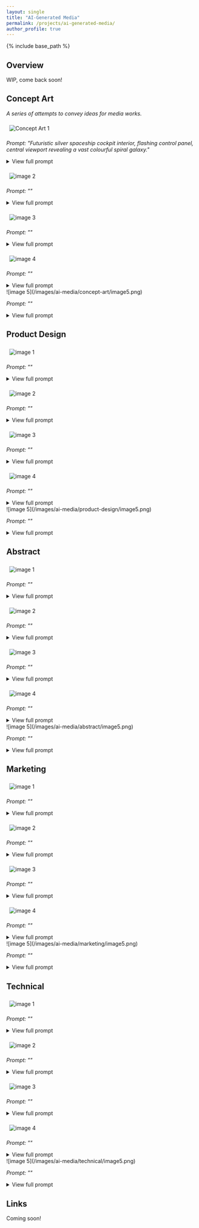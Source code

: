 ```yaml
---
layout: single
title: "AI-Generated Media"
permalink: /projects/ai-generated-media/
author_profile: true
---
```


{% include base_path %}

## Overview
WIP, come back soon!

<style>
  img {
    max-width: 300px;
    height: auto;
    display: inline-block;
    margin: 0.5rem;
  }
</style>

## Concept Art

*A series of attempts to convey ideas for media works.*

![Concept Art 1](/images/ai-media/concept-art/image1.png)

*Prompt: "Futuristic silver spaceship cockpit interior, flashing control panel, central viewport revealing a vast colourful spiral galaxy."*  

<details>
	<summary> View full prompt</summary>
	Prompt: futuristic silver spaceship cockpit interior, flashing control panel, central viewport revealing a vast colourful spiral galaxy, front view, highly detailed, intricate, atmospheric lighting, ultra-realistic textures, cinematic composition, concept art, 8k resolution, masterpiece  
	<br><br>
	Negative Prompt:  blurry, lowres, low quality, deformed, distorted, extra limbs, bad anatomy, grainy, out of frame, cropped, watermarks, text, signature, jpeg artifacts, oversaturated, underexposed, steering wheel   
	<br><br>
	Generation Settings:  
		<br>Steps: 20  
		<br>Sampler: DPM++ 2M  
		<br>Schedule type: Karras  
		<br>CFG scale: 10  
		<br>Seed: 2053538866  
		<br>Size: 576x384  
		<br>Model hash: 15012c538f  
		<br>Model: realisticVisionV60B1_v51VAE   
		<br>Denoising strength: 0.7  
		<br>Hires upscale: 2  
		<br>Hires steps: 10  
		<br>Hires upscaler: Latent  
		<br>Version: v1.10.  
	<br><br>
	Notes: 20 attempts before settling on this version. Be sure to set steering wheel as a negative prompt or you'll get one in every generation.
</details>

![image 2](/images/ai-media/concept-art/image2.png)

*Prompt: ""*

<details>
	<summary> View full prompt</summary>
	Prompt:  
	Negative Prompt:  
	Generation Settings:  
</details>

![image 3](/images/ai-media/concept-art/image3.png)

*Prompt: ""*

<details>
	<summary> View full prompt</summary>
	Prompt:  
	Negative Prompt:  
	Generation Settings:  
</details>

![image 4](/images/ai-media/concept-art/image4.png)

*Prompt: ""*

<details>
	<summary> View full prompt</summary>
	Prompt:  
	Negative Prompt:  
	Generation Settings:  
</details>
![image 5](/images/ai-media/concept-art/image5.png)

*Prompt: ""*

<details>
	<summary> View full prompt</summary>
	Prompt:  
	Negative Prompt:  
	Generation Settings:  
</details>

## Product Design

![image 1](/images/ai-media/product-design/image1.png)

*Prompt: ""*

<details>
	<summary> View full prompt</summary>
	Prompt:  
	Negative Prompt:  
	Generation Settings:  
</details>

![image 2](/images/ai-media/product-design/image2.png)

*Prompt: ""*

<details>
	<summary> View full prompt</summary>
	Prompt:  
	Negative Prompt:  
	Generation Settings:  
</details>

![image 3](/images/ai-media/product-design/image3.png)

*Prompt: ""*

<details>
	<summary> View full prompt</summary>
	Prompt:  
	Negative Prompt:  
	Generation Settings:  
</details>

![image 4](/images/ai-media/product-design/image4.png)

*Prompt: ""*

<details>
	<summary> View full prompt</summary>
	Prompt:  
	Negative Prompt:  
	Generation Settings:  
</details>
![image 5](/images/ai-media/product-design/image5.png)

*Prompt: ""*

<details>
	<summary> View full prompt</summary>
	Prompt:  
	Negative Prompt:  
	Generation Settings:  
</details>

## Abstract

![image 1](/images/ai-media/abstract/image1.png)

*Prompt: ""*

<details>
	<summary> View full prompt</summary>
	Prompt:  
	Negative Prompt:  
	Generation Settings:  
</details>

![image 2](/images/ai-media/abstract/image2.png)

*Prompt: ""*

<details>
	<summary> View full prompt</summary>
	Prompt:  
	Negative Prompt:  
	Generation Settings:  
</details>

![image 3](/images/ai-media/abstract/image3.png)

*Prompt: ""*

<details>
	<summary> View full prompt</summary>
	Prompt:  
	Negative Prompt:  
	Generation Settings:  
</details>

![image 4](/images/ai-media/abstract/image4.png)

*Prompt: ""*

<details>
	<summary> View full prompt</summary>
	Prompt:  
	Negative Prompt:  
	Generation Settings:  
</details>
![image 5](/images/ai-media/abstract/image5.png)

*Prompt: ""*

<details>
	<summary> View full prompt</summary>
	Prompt:  
	Negative Prompt:  
	Generation Settings:  
</details>

## Marketing

![image 1](/images/ai-media/marketing/image1.png)

*Prompt: ""*

<details>
	<summary> View full prompt</summary>
	Prompt:  
	Negative Prompt:  
	Generation Settings:  
</details>

![image 2](/images/ai-media/marketing/image2.png)

*Prompt: ""*

<details>
	<summary> View full prompt</summary>
	Prompt:  
	Negative Prompt:  
	Generation Settings:  
</details>

![image 3](/images/ai-media/marketing/image3.png)

*Prompt: ""*

<details>
	<summary> View full prompt</summary>
	Prompt:  
	Negative Prompt:  
	Generation Settings:  
</details>

![image 4](/images/ai-media/marketing/image4.png)

*Prompt: ""*

<details>
	<summary> View full prompt</summary>
	Prompt:  
	Negative Prompt:  
	Generation Settings:  
</details>
![image 5](/images/ai-media/marketing/image5.png)

*Prompt: ""*

<details>
	<summary> View full prompt</summary>
	Prompt:  
	Negative Prompt:  
	Generation Settings:  
</details>

## Technical

![image 1](/images/ai-media/technical/image1.png)

*Prompt: ""*

<details>
	<summary> View full prompt</summary>
	Prompt:  
	Negative Prompt:  
	Generation Settings:  
</details>

![image 2](/images/ai-media/technical/image2.png)

*Prompt: ""*

<details>
	<summary> View full prompt</summary>
	Prompt:  
	Negative Prompt:  
	Generation Settings:  
</details>

![image 3](/images/ai-media/technical/image3.png)

*Prompt: ""*

<details>
	<summary> View full prompt</summary>
	Prompt:  
	Negative Prompt:  
	Generation Settings:  
</details>

![image 4](/images/ai-media/technical/image4.png)

*Prompt: ""*

<details>
	<summary> View full prompt</summary>
	Prompt:  
	Negative Prompt:  
	Generation Settings:  
</details>
![image 5](/images/ai-media/technical/image5.png)

*Prompt: ""*

<details>
	<summary> View full prompt</summary>
	Prompt:  
	Negative Prompt:  
	Generation Settings:  
</details>

## Links
Coming soon!
